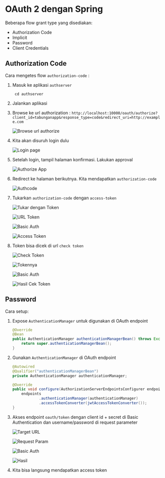 # OAuth 2 dengan Spring #

Beberapa flow grant type yang disediakan:

* Authorization Code
* Implicit
* Password
* Client Credentials

## Authorization Code ##

Cara mengetes flow `authorization-code` :

1. Masuk ke aplikasi `authserver`

        cd authserver

2. Jalankan aplikasi

3. Browse ke url authorization : `http://localhost:10000/oauth/authorize?client_id=tabunganapp&response_type=code&redirect_uri=http://example.com`

    ![Browse url authorize](img/01-akses-url-authorize.png)

4. Kita akan disuruh login dulu

    ![Login page](img/02-redirect-login.png)

5. Setelah login, tampil halaman konfirmasi. Lakukan approval

    ![Authorize App](img/03-authorize-app.png)

6. Redirect ke halaman berikutnya. Kita mendapatkan `authorization-code`

    ![Authcode](img/04-dapat-authcode.png)

7. Tukarkan `authorization-code` dengan `access-token`

	![Tukar dengan Token](img/05-tukar-dengan-token.png)

	![URL Token](img/06-url-token.png)

	![Basic Auth](img/07-basic-auth.png)

	![Access Token](img/08-access-token.png)

8. Token bisa dicek di url `check token`

    ![Check Token](img/09-url-check-token.png)

	![Tokennya](img/10-access-token-yang-mau-dicek.png)

	![Basic Auth](img/07-basic-auth.png)

	![Hasil Cek Token](img/11-hasil-cek-token.png)


## Password ##

Cara setup:

1. Expose `AuthenticationManager` untuk digunakan di OAuth endpoint

	```java
	@Override
    @Bean
    public AuthenticationManager authenticationManagerBean() throws Exception {
        return super.authenticationManagerBean();
    }
	```

2. Gunakan `AuthenticationManager` di OAuth endpoint

	```java
	@Autowired
    @Qualifier("authenticationManagerBean")
    private AuthenticationManager authenticationManager;

	@Override
    public void configure(AuthorizationServerEndpointsConfigurer endpoints) throws Exception {
        endpoints
                .authenticationManager(authenticationManager)
                .accessTokenConverter(jwtAccessTokenConverter());
    }
	```

3. Akses endpoint `oauth/token` dengan client id + secret di Basic Authentication dan username/password di request parameter


	![Target URL](img/target-url.png)

	![Request Param](img/request-param.png)

	![Basic Auth](img/basic-auth.png)

	![Hasil](img/hasil-access-token.png)

4. Kita bisa langsung mendapatkan access token
